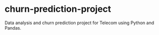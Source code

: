 # churn-prediction-project
Data analysis and churn prediction project for Telecom using Python and Pandas.
